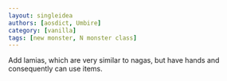 ```yaml
---
layout: singleidea
authors: [aosdict, Umbire]
category: [vanilla]
tags: [new monster, N monster class]
---
```

Add lamias, which are very similar to nagas, but have hands and consequently can use items.
